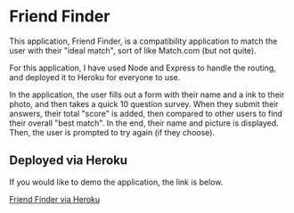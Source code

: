 # Friend Finder

This application, Friend Finder, is a compatibility application to match the user with their "ideal match", sort of like Match.com (but not quite).

For this application, I have used Node and Express to handle the routing, and deployed it to Heroku for everyone to use.

In the application, the user fills out a form with their name and a ink to their photo, and then takes a quick 10 question survey. When they submit their answers, their total "score" is added, then compared to other users to find their overall "best match". In the end, their name and picture is displayed. Then, the user is prompted to try again (if they choose).


## Deployed via Heroku
If you would like to demo the application, the link is below.

[Friend Finder via Heroku](https://blueberry-crumble-63720.herokuapp.com/survey)
